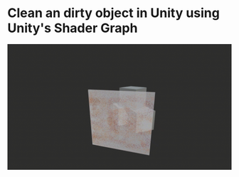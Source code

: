 # Clean an dirty object in Unity using Unity's Shader Graph

<img src = "https://github.com/frkncs/CleanDirtyObject/blob/master/Recordings/Gif01.gif">
</img>

